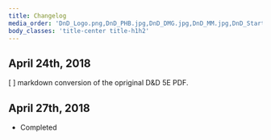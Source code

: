 ```yaml
---
title: Changelog
media_order: 'DnD_Logo.png,DnD_PHB.jpg,DnD_DMG.jpg,DnD_MM.jpg,DnD_Starter_Art.jpg'
body_classes: 'title-center title-h1h2'
---
```


## April 24th, 2018

[ ] markdown conversion of the opriginal D&D 5E PDF.

## April 27th, 2018

* Completed
